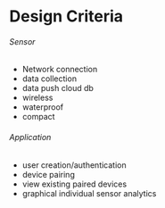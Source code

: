 # Design Criteria
###### Sensor
- Network connection
- data collection
- data push cloud db
- wireless
- waterproof
- compact
###### Application
- user creation/authentication
- device pairing
- view existing paired devices
- graphical individual sensor analytics
